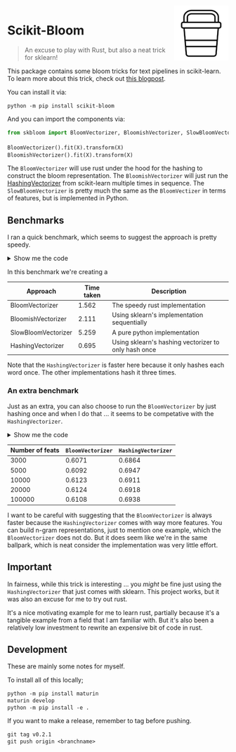 <img src="icon.svg" width="125" height="125" align="right" />

# Scikit-Bloom 

> An excuse to play with Rust, but also a neat trick for sklearn!

This package contains some bloom tricks for text pipelines in scikit-learn. To learn more about this trick, check out [this blogpost](https://explosion.ai/blog/bloom-embeddings).

You can install it via:

```
python -m pip install scikit-bloom
```

And you can import the components via: 

```python
from skbloom import BloomVectorizer, BloomishVectorizer, SlowBloomVectorizer

BloomVectorizer().fit(X).transform(X)
BloomishVectorizer().fit(X).transform(X)
```

The `BloomVectorizer` will use rust under the hood for the hashing to construct the bloom representation. The `BloomishVectorizer` will just run the [HashingVectorizer](https://scikit-learn.org/stable/modules/generated/sklearn.feature_extraction.text.HashingVectorizer.html) from scikit-learn multiple times in sequence. The `SlowBloomVectorizer` is pretty much the same as the `BloomVectizer` in terms of features, but is implemented in Python.

## Benchmarks 

I ran a quick benchmark, which seems to suggest the approach is pretty speedy. 

<details>
    <summary>Show me the code</summary>

```python
import time
from datasets import load_dataset
from skbloom import BloomVectorizer, BloomishVectorizer, SlowBloomVectorizer
from sklearn.feature_extraction.text import HashingVectorizer

dataset = load_dataset("clinc_oos", "plus")
texts = dataset['train']['text'] * 10

trials = [BloomVectorizer(n_features=10_000), 
          BloomishVectorizer(n_features=10_000), 
          SlowBloomVectorizer(n_features=10_000), 
          HashingVectorizer(n_features=10_000)]

for trial in trials:
    tic = time.time()
    trial.fit_transform(texts)
    toc = time.time()
    print(f"{trial.__class_.__name__}: {toc - tic}")
```
</details>

In this benchmark we're creating a 

| Approach            | Time taken | Description 
| ------------------- | ---------- | ------------
| BloomVectorizer     | 1.562      | The speedy rust implementation
| BloomishVectorizer  | 2.111      | Using sklearn's implementation sequentially 
| SlowBloomVectorizer | 5.259      | A pure python implementation
| HashingVectorizer   | 0.695      | Using sklearn's hashing vectorizer to only hash once

Note that the `HashingVectorizer` is faster here because it only hashes each word once. The other implementations hash it three times. 

### An extra benchmark 

Just as an extra, you can also choose to run the `BloomVectorizer` by just hashing once and when I do that ... it seems to be competative with the `HashingVectorizer`. 

<details>
    <summary>Show me the code</summary>

```python
import time
from datasets import load_dataset
from skbloom import BloomVectorizer, BloomishVectorizer, SlowBloomVectorizer
from sklearn.feature_extraction.text import HashingVectorizer

dataset = load_dataset("clinc_oos", "plus")
texts = dataset['train']['text'] * 10

for feats in [3000, 5000, 10000, 20000, 100_000]:
    trials = [BloomVectorizer(n_hash=1, n_features=feats), HashingVectorizer(n_features=feats)]
    for trial in trials:
        tic = time.time()
        trial.fit_transform(texts)
        toc = time.time()
        print(f"{feats}: {trial.__class__.__name__}: {toc - tic}")

```
</details>

| Number of feats     | `BloomVectorizer` | `HashingVectorizer` 
| ------------------- | ----------------- | ------------
| 3000                | 0.6071            | 0.6864
| 5000                | 0.6092            | 0.6947
| 10000               | 0.6123            | 0.6911
| 20000               | 0.6124            | 0.6918
| 100000              | 0.6108            | 0.6938 


I want to be careful with suggesting that the `BloomVectorizer` is always faster 
because the `HashingVectorizer` comes with way more features. You can build n-gram representations, just to mention one example, which the `BloomVectorizer` does not do. But it does seem like we're in the same ballpark, which is neat consider the implementation was very little effort.

## Important 

In fairness, while this trick is interesting ... you _might_ be fine just using the `HashingVectorizer` that just comes with sklearn. This project works, but it was also an excuse for me to try out rust.

It's a nice motivating example for me to learn rust, partially because it's a tangible example from a field that I am familiar with. But it's also been a relatively low investment to rewrite an expensive bit of code in rust. 

## Development

These are mainly some notes for myself. 

To install all of this locally; 

```
python -m pip install maturin 
maturin develop
python -m pip install -e .
```

If you want to make a release, remember to tag before pushing. 

```
git tag v0.2.1
git push origin <branchname>
```
